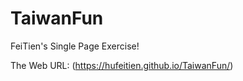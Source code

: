 # TaiwanFun
 FeiTien's Single Page Exercise!

 The Web URL: (https://hufeitien.github.io/TaiwanFun/)
